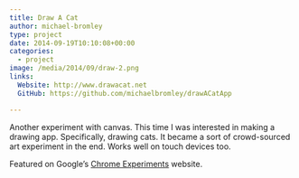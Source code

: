 ```yaml
---
title: Draw A Cat
author: michael-bromley
type: project
date: 2014-09-19T10:10:08+00:00
categories:
  - project
image: /media/2014/09/draw-2.png
links: 
  Website: http://www.drawacat.net
  GitHub: https://github.com/michaelbromley/drawACatApp

---
```

Another experiment with canvas. This time I was interested in making a drawing app. Specifically, drawing cats. It became a sort of crowd-sourced art experiment in the end. Works well on touch devices too.

Featured on Google’s <a href="http://www.chromeexperiments.com/detail/draw-a-cat/?f=" target="_blank">Chrome Experiments</a> website.
